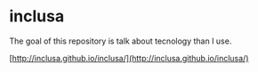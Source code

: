 # inclusa
The goal of this repository is talk about tecnology than I use.

[http://inclusa.github.io/inclusa/](http://inclusa.github.io/inclusa/)

